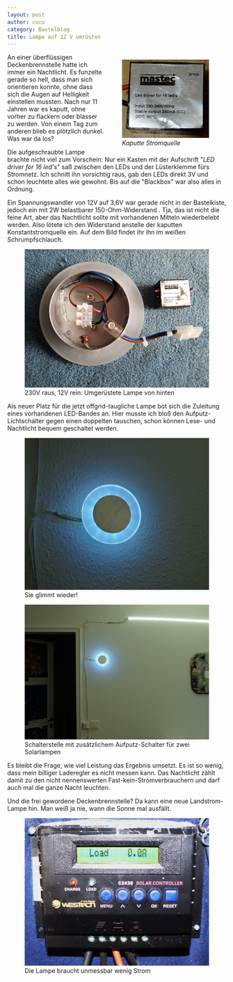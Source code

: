 ```yaml
---
layout: post
author: coco
category: Bastelblog
title: Lampe auf 12 V umrüsten
---
```


<figure style="float: right;"><img src="/images/posts/2018-02-04_Nachtlicht_0.jpg" alt="Kaputte Stromquelle" />
<figcaption><em>Kaputte Stromquelle</em></figcaption>
</figure>


An einer überflüssigen Deckenbrennstelle hatte ich immer ein Nachtlicht. Es funzelte gerade so hell, dass man sich orientieren konnte, ohne dass sich die Augen auf Helligkeit einstellen mussten. Nach nur 11 Jahren war es kaputt, ohne vorher zu flackern oder blasser zu werden. Von einem Tag zum anderen blieb es plötzlich dunkel. Was war da los?

Die aufgeschraubte Lampe brachte nicht viel zum Vorschein: Nur ein Kasten mit der Aufschrift "<em>LED driver for 16 led's</em>" saß zwischen den LEDs und der Lüsterklemme fürs Stromnetz. Ich schnitt ihn vorsichtig raus, gab den LEDs direkt 3V und schon leuchtete alles wie gewohnt. Bis auf die "Blackbox" war also alles in Ordnung.

Ein Spannungswandler von 12V auf 3,6V war gerade nicht in der Bastelkiste, jedoch ein mit 2W belastbarer 150-Ohm-Widerstand . Tja, das ist nicht die feine Art, aber das Nachtlicht sollte mit vorhandenen Mitteln wiederbelebt werden. Also lötete ich den Widerstand anstelle der kaputten Konstantstromquelle ein. Auf dem Bild findet ihr ihn im weißen Schrumpfschlauch.
<figure><img src="/images/posts/2018-02-04_Nachtlicht_1.jpg" alt="230V raus, 12V rein: Umgerüstete Lampe von hinten" />
<figcaption>230V raus, 12V rein: Umgerüstete Lampe von hinten</figcaption>
</figure>

Als neuer Platz für die jetzt offgrid-taugliche Lampe bot sich die Zuleitung eines vorhandenen LED-Bandes an. Hier musste ich bloß den Aufputz- Lichtschalter gegen einen doppelten tauschen, schon können Lese- und Nachtlicht bequem geschaltet werden.
<figure><img src="/images/posts/2018-02-04_Nachtlicht_3.JPG" alt="Die Lampe leuchtet" />
<figcaption>Sie glimmt wieder!</figcaption>
</figure>
<figure><img src="/images/posts/2018-02-04_Nachtlicht_2.JPG" alt="Ambiente" />
<figcaption>Schalterstelle mit zusätzlichem Aufputz-Schalter für zwei Solarlampen</figcaption>
</figure>

Es bleibt die Frage, wie viel Leistung das Ergebnis umsetzt. Es ist so wenig, dass mein billiger Laderegler es nicht messen kann. Das Nachtlicht zählt damit zu den nicht nennenswerten Fast-kein-Stromverbrauchern und darf auch mal die ganze Nacht leuchten.

Und die frei gewordene Deckenbrennstelle? Da kann eine neue Landstrom-Lampe hin. Man weiß ja nie, wann die Sonne mal ausfällt.

<figure><img src="/images/posts/2018-02-04_Nachtlicht_4.JPG" alt="Anzeige am Laderegler" />
<figcaption>Die Lampe braucht unmessbar wenig Strom</figcaption>
</figure>
